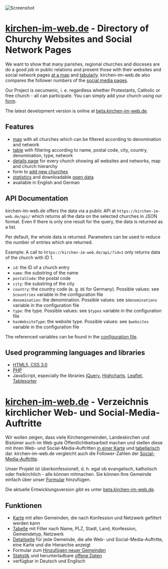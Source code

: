 ﻿![Screenshot](https://kirchen-im-web.de/images/screenshot.png)

# [kirchen-im-web.de](https://kirchen-im-web.de/en/index.php) - Directory of Churchy Websites and Social Network Pages 

We want to show that many parishes, regional churches and dioceses are do a good job in public relations and present those with their websites and social network pages [at a map](https://kirchen-im-web.de/en/map.php) and [tabularly](https://kirchen-im-web.de/en/table.php). kirchen-im-web.de also compares the follower numbers of the [social media pages](https://kirchen-im-web.de/en/table.php?compare=true). 

Our Project is oecumenic, i. e. regardless whether Protestants, Catholic or free church - all can participate. You can simply add your church using our [form](https://kirchen-im-web.de/en/add.php).

The latest development version is online at [beta.kirchen-im-web.de](https://beta.kirchen-im-web.de/en/index.php).

## Features
* [map](https://kirchen-im-web.de/en/map.php) with all churches which can be filtered according to denomination and network
* [table](https://kirchen-im-web.de/en/table.php) with filtering according to name, postal code, city, country, denomination, type, network
* [details page](https://kirchen-im-web.de/en/details.php?id=1) for every church showing all websites and networks, map and church hierarchy
* form to [add new churches](https://kirchen-im-web.de/en/add.php)
* [statistics](https://kirchen-im-web.de/en/statistics.php) and downloadable [open data](https://kirchen-im-web.de/en/data.php)
* available in English and German

## API Documentation

kirchen-im-web.de offers the data via a public API at `https://kirchen-im-web.de/api/` which returns all the data on the selected churches in JSON format. Even if there is only one result for the query, the data is returned as a list.

Per default, the whole data is returned. Parameters can be used to reduce the number of entries which are returned.

Example: A call to `https://kirchen-im-web.de/api/?id=1` only returns data of the church with ID 1.

* `id`: the ID of a church entry
* `name`: the substring of the name
* `postalCode`: the postal code
* `city`: the substring of the city
* `country`: the country code (e. g. `DE` for Germany).
	Possible values: see `$countries` variable in the configuration file
* `denomination`: the denomination. 
	Possible values: see `$denominations` variable in the configuration file
* `type`: the type. 
	Possible values: see `$types` variable in the configuration file
* `hasWebsiteType`: the website type.
	Possible values: see `$websites` variable in the configuration file

The referenced variables can be found in the [configuration file](https://github.com/patrickrobrecht/kirchen-im-web/blob/master/includes/config.php).

## Used programming languages and libraries
* [HTML5, CSS 3.0](https://www.w3.org/standards/webdesign/htmlcss)
* [PHP](https://secure.php.net/)
* JavaScript, especially the libraries [jQuery](https://jquery.com/), [Highcharts](http://www.highcharts.com/), [Leaflet](http://leafletjs.com/), [Tablesorter](http://tablesorter.com/)


# [kirchen-im-web.de](https://kirchen-im-web.de/de/index.php) - Verzeichnis kirchlicher Web- und Social-Media-Auftritte

Wir wollen zeigen, dass viele Kirchengemeinden, Landeskirchen und Bistümer auch im Web gute Öffentlichtkeitsarbeit machen und stellen diese mit ihren Web- und Social-Media-Auftritten [in einer Karte](https://kirchen-im-web.de/de/map.php) und [tabellarisch](https://kirchen-im-web.de/de/table.php) dar. kirchen-im-web.de vergleicht auch die Follower-Zahlen der [Social-Media-Auftritte](https://kirchen-im-web.de/de/table.php?compare=true).

Unser Projekt ist überkonfessionell, d. h. egal ob evangelisch, katholisch oder freikirchlich - alle können mitmachen. Sie können Ihre Gemeinde einfach über unser [Formular](https://kirchen-im-web.de/de/add.php) hinzufügen.

Die aktuelle Entwicklungsversion gibt es unter [beta.kirchen-im-web.de](https://beta.kirchen-im-web.de/de/index.php).

## Funktionen
* [Karte](https://kirchen-im-web.de/de/map.php) mit allen Gemeinden, die nach Konfession und Netzwerk gefiltert werden kann
* [Tabelle](https://kirchen-im-web.de/de/table.php) mit Filter nach Name, PLZ, Stadt, Land, Konfession, Gemeindetyp, Netzwerk
* [Detailseite](https://kirchen-im-web.de/de/details.php?id=1) für jede Gemeinde, die alle Web- und Social-Media-Auftritte, eine Karte und die Hierarchie anzeigt
* Formular zum [Hinzufügen neuer Gemeinden](https://kirchen-im-web.de/de/add.php)
* [Statistik](https://kirchen-im-web.de/de/statistics.php) und herunterladbare [offene Daten](https://kirchen-im-web.de/de/data.php)
* verfügbar in Deutsch und Englisch
